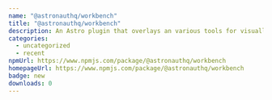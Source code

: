 ```yaml
---
name: "@astronauthq/workbench"
title: "@astronauthq/workbench"
description: An Astro plugin that overlays an various tools for visually building your app.
categories:
  - uncategorized
  - recent
npmUrl: https://www.npmjs.com/package/@astronauthq/workbench
homepageUrl: https://www.npmjs.com/package/@astronauthq/workbench
badge: new
downloads: 0
---
```


